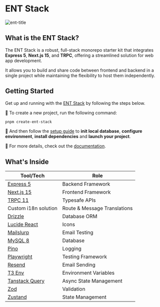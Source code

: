 # ENT Stack

![ent-title](https://github.com/user-attachments/assets/9b4b4cf5-a2ca-4e9b-b498-3362cc7953b1)

## What is the ENT Stack?

The ENT Stack is a robust, full-stack monorepo starter kit that integrates **Express 5**, **Next.js 15**, and **TRPC**, offering a streamlined solution for web app development.

It allows you to build and share code between frontend and backend in a single project while maintaining the flexibility to host them independently.

## Getting Started

Get up and running with the [ENT Stack](https://ironexdev.github.io/ent-stack-documentation) by following the steps below.

🚀 To create a new project, run the following command:

```bash
pnpm create-ent-stack
```

🔧 And then follow the [setup guide](https://ironexdev.github.io/ent-stack-documentation/ent-stack/setup) to **init local database**, **configure environment**, **install dependencies** and **launch your project**.

📄 For more details, check out the [documentation](https://ironexdev.github.io/ent-stack-documentation/ent-stack/documentation).

## What's Inside

| Tool/Tech                                                      | Role                         |
|----------------------------------------------------------------|------------------------------|
| [Express 5](https://expressjs.com)                             | Backend Framework            |
| [Next.js 15](https://nextjs.org)                               | Frontend Framework           |
| [TRPC 11](https://trpc.io)                                     | Typesafe APIs                |
| Custom i18n solution                                           | Route & Message Translations |
| [Drizzle](https://orm.drizzle.team)                            | Database ORM                 |
| [Lucide React](https://lucide.dev/guide/packages/lucide-react) | Icons                        |
| [Mailslurp](https://mailslurp.com)                             | Email Testing                |
| [MySQL 8](https://www.mysql.com)                               | Database                     |
| [Pino](https://getpino.io)                                     | Logging                      |
| [Playwright](https://playwright.dev)                           | Testing Framework            |
| [Resend](https://resend.com)                                   | Email Sending                |
| [T3 Env](https://env.t3.gg)                                    | Environment Variables        |
| [Tanstack Query](https://tanstack.com/query)                   | Async State Management       |
| [Zod](https://zod.dev)                                         | Validation                   |
| [Zustand](https://zustand-demo.pmnd.rs)                        | State Management             |
